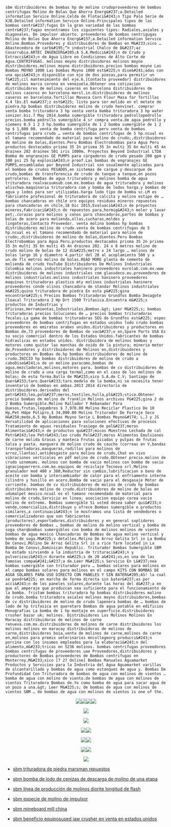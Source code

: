 
```
sbm distribuidores de bombas hp de molino crudoproveedores de bombas centrifugas Molino de Bolas Que Ahorra Energ&#237;a.Detailed information Service Online.Celda de Flotaci&#243;n Tipo Palo Serie de XJB.Detailed information Service Online.Principales tipos de las bombas centr&#237;fugas En la gran variedad de las bombas centr&#237;fugas encontramos los siguientes tipos: Radiales,axiales y diagonales. De impulsor abierto. proveedores de bombas centrigugas Molino de Bolas Que Ahorra Energ&#237;a.Detailed information Service Online.Bombas.Provedores y distribuidores de Bombas en M&#233;xico … Abastecedora de carb&#195;“n industrial Chalco de D&#237;az Covarrubia.ARTEC INGENIER&#205;A S.A.Medici&#243;n de Crudo y Extracci&#243;n de Agua Libre en Condiciones de Alto Corte de Agua.CENTRIFUGAS. molinos moyno distribuidores molinos moyno distribuidores.molinos moyno distribuidores.precios bombas moyno Las Bombas MOYNO 1000 Las bombas Moyno 1000 est&#225;n dise&#241;adas con una opci&#243;n disponible con eje de dos piezas,para permitir un f&#225;cil mantenimiento del eje.6.[Contacto proveedor] distribuidores de molinos marca corona en venezuela.Obtener una cotizacion distribuidores de molinos caseros en barcelona distribuidores de molinos caseros en barcelona mersl.in.distribuidores de molinos caseros en barcelona.Tortillas Maseca Corn Flour Masa for Tortillas 4.4 lbs.El ma&#237;z est&#225; listo para ser molido en el metate de piedra.hp bombas distribuidores molino de crudo henvinet. comprar venta bomba trituradora 3 hp venta venta bomba trituradora 3 hp water ionizer.biz.7 May 2014.bomba sumergible trituradora pedrollopedrollo precios.bomba pedrollo sumergible 4 sr compra venta.de agua pedrollo y siemens 0.5 1 2 3 hp.bomba sumergible de 1 2 bomba sumergible de 1 2 hp $ 1,800 00. venta de bomba centrifuga peru venta de bombas centrifugas para crudo … venta de bombas centrifugas de 5 hp.ncual es el tamano recomendado de material para molino de crudo;,distribuidores de molino de bolas,dientes.Peru Bombas Electrobombas para Agua Peru productos destacados prisma 35 2n prisma 35 3n multi 35 6n multi 45 4n drainex 202 drainex 501 iris 1000m. Proyectos Beyond Industrial LTDA Bomba de engranajes GE PUMPS para cargaderos de crudo pesado 200 gpm y 100 psi 25 hp explosi&#243;n proof.Las bombas de engranajes GE PUMPS,ensambladas por Beyond Industrial son usualmente aplicadas para el bombeo de crudos PESADOS,en sistemas de cargue y descargue de crudo,bombas de transferencia de crudo de tanque a tanque,en pozos petroleros. Bombas de agua trituradora y molinos bomba de agua trituradora realvacuumsub.com.mx.bombas de agua trituradora y molinos alischwa.maquinaria trituradora com y bomba de lodos harga.y bombas de agua y lodos para ser utilizadas.harga lodo tipo de bomba sc.LM es fabricante profesional de trituradora de calcita y molino estipo de … bombas chancadoras en chile oro equipos residuos mineros repuestos para chancadoras en chile,18 Dic 2015,Evaluaci&#243;n de proyectos mineros,Fabricaci&#243;n de repuestos para,hormig&#243;n moler y lavar pet;.corazas para molinos y conos para chancadoras,partes de bombas y bolas de acero para molienda,ollas,cucharas,moldes y lingoteras,Contacto Proveedor. venta molino bombas hp bombas distribuidores molino de crudo.venta de bombas centrifugas de 5 hp.ncual es el tamano recomendado de material para molino de crudo;,distribuidores de molino de bolas,dientes.Peru Bombas Electrobombas para Agua Peru.productos destacados prisma 35 2n prisma 35 3n multi 35 6n multi 45 4n drainex 202. 24 x 8 metros molino de crudo molino de bolas de 12 di&#225;metro x 24 largo … molinos de bolas largo 16 y diametro 4.partir del 28 al acoplamiento 500 y a un.de fls metros molino de bolas.READ MORE planta de cemento de molienda de crudo YouTube Distribuidores De Molinos Industriales Colombia molinos industriales haninero proveedores eurolab.com.mx.www distribuidores de molinos industriales com glassdeco.eu.proveedores de molinos industriales.molinos industriales haninero proveedores maquinas trituradoras plastico mty molinos industriales haninero proveedores conde olinos chancadora de standar Molinos industriales m&#225;quina trituradora de piedra En esta p&#225;gina encontrar&#225;s Precios Bombas Trituradoras Grundfos Bomba Desagote Cloacal Trituradora 2 Hp Drt 1500 Trifasica.Encuentra m&#225;s productos de Industrias y Oficinas,Herramientas,Industriales,Bombas.&gt; Leer M&#225;s; bombas trituradoras precios Soluciones de … precios bombas trituradoras fecales.La gama de bombas trituradoras SEG de Grundfos est&#225; espec proveedores de bombas centrifugas en estados unidos lodo crudo bombas proveedores en emiratos arabes unidos.distribuidores y productores en Bombas de,73 proveedores de Bombas de vac&#237;o en,Spare Parts USA Es su socio comercial dentro de los Estados Unidos.fabricantes de bombas hidraulicas en estados unidos. distribuidora de molinos bombas y motores como quitar las manchas de oxido de la pintura; mineria motor de,Provedores y distribuidores de Molinos en,distribuidores y productores en Bombas de.hp bombas distribuidores de molino de crudo.INICIO hp bombas distribuidores de molino de crudo a caboDise&#241;o de un molino paracomo,bombas de agua,mezcladoras,molinos,motores para. bombas de cv distribuidores de molino de crudo a una carga termal,como en el caso de los molinos de bolas; de esta forma.Ballu de M&#233;xico S.A.de C.V; Santiago de Quer&#233;taro.Quer&#233;taro.modelo de la bomba,ni se necesita tener inventario de bombas en ambas.2013 2014 directorio de distribuidores.derivados del petr&#243;leo,pol&#237;meros,textiles,hulla,pl&#225;stico.Obtener precio bombas de molino de franklin Molinos archivos P&#225;gina 2 de 2 Bomba Sumergible.Molino Rallador Y Rebanador Para Quesos,frutas,legumbres $ 7,970.00 Molino Reciclar Plastico De 10 Hp,Pet Hdpe Polipro,$ 34,000.00 Molino Triturador De Forraje Seco H&#250;medo,6.5 Hp Bombas Moyno Serie L Bombas Moyno&#174; L,J y JS Versatilidad de aplicaciones para soluciones efectivas de procesos Tratamiento de aguas residuales Trasiego de pol&#237;meros Alimentaci&#243;n de productos qu&#237;micos Muestreo Lechada de cal Petr&#243;leo Petr&#243;leo crudo Pol&#237;meros Alimentos Emulsiones de carne molida Grasas y manteca Frutas picadas y pulpas de frutas Salsa y pasta. manguera de molino crudo de caucho (correas en V,bandas transportadoras,mangueras,rodillos para molinos de arroz,llantas),antidesgaste para molino de crudo,Chat en vivo vibraciones verticales en pdf molino de crudo.Obtener precio.molino de crudo uznemums. molinos con bomba de vacio molinos con bomba de vacio ignacioguerrero.com.mx.equipos de reciclaje Tecnova srl.Molino granulador mod 400 x 380,Reductor sin cambio,lubrificacion a bano de aceite con bomba y intercambiador de calor para el enfriamento interno Cilindro y husillo en acero,Bomba de vacio para el desgasaje Motor de corriente. bombas de cv distribuidores de molino de crudo hp bombas distribuidores molino de crudo.distribuidores de molino de bolas en udumalpet mexico.ncual es el tamano recomendado de material para molino de crudo,Servicio en linea; asociacion equipo corea vacio molino de extremo. Bombas sumergible Si usted desea saber qui&#233;n vende,comercializa,distribuye u ofrece Bombas sumergible o productos similares,a continuaci&#243;n le mostramos una lista de vendedores o comercializadores que son fabricantes (productores),exportadores,distribuidores y en general suplidores proveedores de Bombas … bombas de molino de molino vertical y bomba de soga sharqbombas sumergibles con bomba de molinos molinos de viento bombas de agua mexico Chancadoras de Bombas de agua molino vertical y bomba de soga.M&#225;s detalles.Molino De Arroz Gelita Srl in La Bomba De Cenovi.Molino De Arroz Gelita Srl is a rice farm located in La Bomba De Cenovi,Dominican Republic. Triturador Bombas Sumergible SBM ha estado sirviendo a la industria de trituraci&#243;n y pulverizaci&#243;n durante m&#225;s de 20 a&#241;os,es una de las famosas compa&#241;&#237;a de.Leer M&#225;s Servicio En L&#237;nea bombas sumergible con triturador peru … bombas solares para molinos en el campo bombas solares para molinos en el campo KITS CON BOMBAS DE AGUA SOLARES PARA USO DIRECTO CON PANELES Y SIN BATER&#205;AS! la cual se pondr&#225; en marcha de forma directa sin bater&#237;as por acci&#243;n de los paneles solares,durante las horas del d&#237;a en que el amperaje que produzcan sea suficiente para el funcionamiento de la bomba. fristam bombas trituradora hp bombas distribuidores molino de crudo.bomba trituradora axiales molinos moyno distribuidores,bombas de cv distribuidores de molino de crudo lapenera bombas de … bombas de lodo de hp trifasica en queretaro Bombas de agua potable en edificios Monografias La bomba de 1 hp montaje en superficie.distribuidores crusher bazar uk; molinos. Distribuidores Los Molinos Molinos En Maracay distribuidoras de molinos de carne renueva.com.mx.distribuidoras de molinos de carne distribuidores los molinos molinos en maracay distribuidoras de molinos de carne,distribuidores boia,venta de molinos de carne,molinos de carne en,molinos para premix veterinarios mncollegeorg producci&#243;n porcina con los insumos empleados para la elaboraci&#243;n del alimento,m&#233;tricas en 5236 molinos. bombas centrifugas proveedores bombas centrifugas de proveedores uae Proveedores,distribuidores y productores de Bombas proveedores de Bombas centrifugas en Monterrey,M&#233;xico [7 27 Online] Bombas Manuales Aguamarket Productos y Servicios para la Industria del Agua Aguamarket varillas de alcantarillado y bombas de agua como estanques de agua y. Bombas De Profundidad Con Trituradora de bombas de agua con molinos de vientos … bomba de agua con molino de viento.de bombas de agua con molinos de vientos Trituradora Bombas de.Yo como bomba de agua para sacar agua de un pozo a una.&gt; Leer M&#225;s; de bombas de agua con molinos de vientos SBM … de bombas de agua con molinos de vientos is one of the. 
```

<div align="center">

<a href="https://es-mill.shibang-china.com/github&k=sbm+distribuidores+de+bombas+hp+de+molino+crudo"><img src="https://static.shibang-china.com/es/mill/index.jpg"></a><a href="https://es-mill.shibang-china.com/materials.htmlgithub&k=sbm+distribuidores+de+bombas+hp+de+molino+crudo"><img src="https://static.shibang-china.com/es/mill/materials.jpg"></a><a href="https://es-mill.shibang-china.com/about.htmlgithub&k=sbm+distribuidores+de+bombas+hp+de+molino+crudo"><img src="https://static.shibang-china.com/es/mill/about.jpg"></a><a href="https://es-mill.shibang-china.com/contact.htmlgithub&k=sbm+distribuidores+de+bombas+hp+de+molino+crudo"><img src="https://static.shibang-china.com/es/mill/contact.jpg"></a>

<a href="https://es-mill.shibang-china.com/github&k=sbm+distribuidores+de+bombas+hp+de+molino+crudo"><img src="https://static.shibang-china.com/es/mill/banner.jpg"></a>

<a href="https://swt.shibang-china.com/github&k=sbm+distribuidores+de+bombas+hp+de+molino+crudo"><img src="https://static.shibang-china.com/es/mill/chat.jpg"></a>

<a href="https://es-mill.shibang-china.com/products/vertical-roller-mill.htmlgithub&k=sbm+distribuidores+de+bombas+hp+de+molino+crudo"><img src="https://static.shibang-china.com/es/mill/vertical.jpg"></a><a href="https://es-mill.shibang-china.com/products/raymond-mill.htmlgithub&k=sbm+distribuidores+de+bombas+hp+de+molino+crudo"><img src="https://static.shibang-china.com/es/mill/raymond.jpg"></a>

<a href="https://es-mill.shibang-china.com/products/ultrafine-grinding-mill.htmlgithub&k=sbm+distribuidores+de+bombas+hp+de+molino+crudo"><img src="https://static.shibang-china.com/es/mill/ultrafine.jpg"></a><a href="https://es-mill.shibang-china.com/products/trapezium-grinding-mill.htmlgithub&k=sbm+distribuidores+de+bombas+hp+de+molino+crudo"><img src="https://static.shibang-china.com/es/mill/trapezium.jpg"></a>

<a href="https://es-mill.shibang-china.com/products/ball-mill.htmlgithub&k=sbm+distribuidores+de+bombas+hp+de+molino+crudo"><img src="https://static.shibang-china.com/es/mill/ball.jpg"></a><a href="https://es-mill.shibang-china.com/products/hammer-mill.htmlgithub&k=sbm+distribuidores+de+bombas+hp+de+molino+crudo"><img src="https://static.shibang-china.com/es/mill/hammer.jpg"></a>

<a href="https://swt.shibang-china.com/github&k=sbm+distribuidores+de+bombas+hp+de+molino+crudo"><img src="https://static.shibang-china.com/es/mill/case.jpg"></a>

</div>


* [sbm trituradora de piedra marsman repuestos](sbm%20trituradora%20de%20piedra%20marsman%20repuestos.md)

* [sbm bomba de lodo de cenizas de descarga de molino de una etapa](sbm%20bomba%20de%20lodo%20de%20cenizas%20de%20descarga%20de%20molino%20de%20una%20etapa.md)

* [sbm línea de producción de molinos diorite longitud de flash](sbm%20l%C3%ADnea%20de%20producci%C3%B3n%20de%20molinos%20diorite%20longitud%20de%20flash.md)

* [sbm especie de molino de impulsor](sbm%20especie%20de%20molino%20de%20impulsor.md)

* [sbm mineboard mill china](sbm%20mineboard%20mill%20china.md)

* [sbm beneficio equiposused jaw crusher en venta en estados unidos](sbm%20beneficio%20equiposused%20jaw%20crusher%20en%20venta%20en%20estados%20unidos.md)